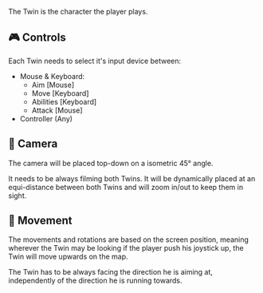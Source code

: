 The Twin is the character the player plays.

## 🎮️ Controls

Each Twin needs to select it's input device between:

* Mouse & Keyboard:
  * Aim \[Mouse\]
  * Move \[Keyboard\]
  * Abilities \[Keyboard\]
  * Attack \[Mouse\]
* Controller (Any)

## 🎥 Camera

The camera will be placed top-down on a isometric 45° angle. 

It needs to be always filming both Twins. It will be dynamically placed  at an equi-distance between both Twins and will zoom in/out to keep them in sight.

## 🏃 Movement

The movements and rotations are based on the screen position, meaning wherever the Twin may be looking if the player push his joystick up, the Twin will move upwards on the map.

The Twin has to be always facing the direction he is aiming at, independently of the direction he is running towards.